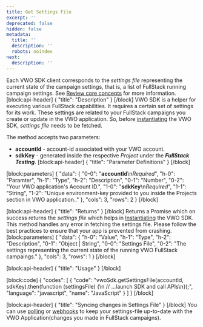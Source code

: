 ```yaml
---
title: Get Settings File
excerpt: ''
deprecated: false
hidden: false
metadata:
  title: ''
  description: ''
  robots: noindex
next:
  description: ''
---
```

Each VWO SDK client corresponds to the *settings file* representing the current state of the campaign settings, that is, a list of FullStack running campaign settings. See [Review core concepts](https://developers.vwo.com/docs/core-concepts) for more information.
[block:api-header]
{
  "title": "Description"
}
[/block]
VWO SDK is a helper for executing various FullStack capabilities. It requires a certain set of settings for its work. These settings are related to your FullStack campaigns you create or update in the VWO application.
So, before [instantiating](https://developers.vwo.com/docs/javascript-launch) the VWO SDK, *settings file* needs to be fetched.

The method accepts two parameters:

  * **accountId** - account-id associated with your VWO account.
  * **sdkKey** - generated inside the respective *Project* under the ***FullStack Testing***.
[block:api-header]
{
  "title": "Parameter Definitions"
}
[/block]

[block:parameters]
{
  "data": {
    "0-0": "**accountId**\n*Required*",
    "h-0": "Paramter",
    "h-1": "Type",
    "h-2": "Description",
    "0-1": "Number",
    "0-2": "Your VWO application's Account ID.",
    "1-0": "**sdkKey**\n*Required*",
    "1-1": "String",
    "1-2": "Unique environment-key provided to you inside the Projects section in VWO application.."
  },
  "cols": 3,
  "rows": 2
}
[/block]

[block:api-header]
{
  "title": "Returns"
}
[/block]
Returns a Promise which on success returns the *settings file* which helps in [Instantiating](https://developers.vwo.com/docs/javascript-launch) the VWO SDK. This method handles any error in fetching the settings file. Please follow the best practices to ensure that your app is prevented from crashing.
[block:parameters]
{
  "data": {
    "h-0": "Value",
    "h-1": "Type",
    "h-2": "Description",
    "0-1": "Object | String",
    "0-0": "Settings File",
    "0-2": "The settings representing the current state of the running VWO FullStack campaings."
  },
  "cols": 3,
  "rows": 1
}
[/block]

[block:api-header]
{
  "title": "Usage"
}
[/block]

[block:code]
{
  "codes": [
    {
      "code": "vwoSdk.getSettingsFile(accountId, sdkKey).then(function (settingsFile) {\n  // ...launch SDK and call APIs\n});",
      "language": "javascript",
      "name": "JavaScript"
    }
  ]
}
[/block]

[block:api-header]
{
  "title": "Syncing changes in Settings File"
}
[/block]
You can use [polling](https://developers.vwo.com/docs/javascript-configure-polling) or [webhooks](https://developers.vwo.com/docs/javascript-configure-webhooks) to keep your settings-file up-to-date with the VWO Application(changes you made in FullStack campaigns).